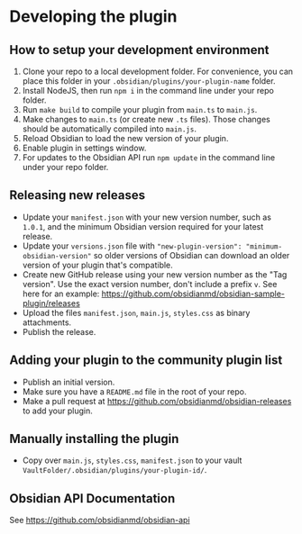 # Developing the plugin

## How to setup your development environment

1. Clone your repo to a local development folder. For convenience, you can place this folder in your `.obsidian/plugins/your-plugin-name` folder.
2. Install NodeJS, then run `npm i` in the command line under your repo folder.
3. Run `make build` to compile your plugin from `main.ts` to `main.js`.
4. Make changes to `main.ts` (or create new `.ts` files). Those changes should be automatically compiled into `main.js`.
5. Reload Obsidian to load the new version of your plugin.
6. Enable plugin in settings window.
7. For updates to the Obsidian API run `npm update` in the command line under your repo folder.

## Releasing new releases

* Update your `manifest.json` with your new version number, such as `1.0.1`, and the minimum Obsidian version required for your latest release.
* Update your `versions.json` file with `"new-plugin-version": "minimum-obsidian-version"` so older versions of Obsidian can download an older version of your plugin that's compatible.
* Create new GitHub release using your new version number as the "Tag version". Use the exact version number, don't include a prefix `v`. See here for an example: <https://github.com/obsidianmd/obsidian-sample-plugin/releases>
* Upload the files `manifest.json`, `main.js`, `styles.css` as binary attachments.
* Publish the release.

## Adding your plugin to the community plugin list

* Publish an initial version.
* Make sure you have a `README.md` file in the root of your repo.
* Make a pull request at <https://github.com/obsidianmd/obsidian-releases> to add your plugin.

## Manually installing the plugin

* Copy over `main.js`, `styles.css`, `manifest.json` to your vault `VaultFolder/.obsidian/plugins/your-plugin-id/`.

## Obsidian API Documentation

See <https://github.com/obsidianmd/obsidian-api>
